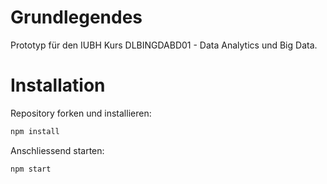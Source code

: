 # Grundlegendes
Prototyp für den IUBH Kurs DLBINGDABD01 - Data Analytics und Big Data.

# Installation

Repository forken und installieren:
```javascript
npm install
```

Anschliessend starten:
```javascript
npm start
```